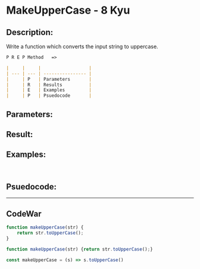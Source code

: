 # MakeUpperCase - 8 Kyu

## Description:

Write a function which converts the input string to uppercase.

```md
P R E P Method   =>

|     |     |                  |
| --- | --- | ---------------- |
|     | P   | Parameters       |
|     | R   | Results          |
|     | E   | Examples         |
|     | P   | Psuedocode       |
```
## Parameters: 

## Result: 

## Examples: 
```js
  
```
## Psuedocode: 


---


## CodeWar

```js
function makeUpperCase(str) {
	return str.toUpperCase();
}

function makeUpperCase(str) {return str.toUpperCase();}

const makeUpperCase = (s) => s.toUpperCase()

```
